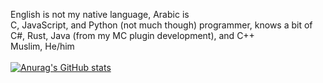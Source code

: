 English is not my native language, Arabic is <br />
C, JavaScript, and Python (not much though) programmer, knows a bit of C#, Rust, Java (from my MC plugin development), and C++ <br />
Muslim, He/him <br /> <br />
[![Anurag's GitHub stats](https://github-readme-stats.vercel.app/api?username=eagleongithub&theme=dark)](https://github.com/anuraghazra/github-readme-stats)
